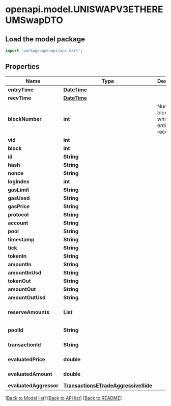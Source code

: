 # openapi.model.UNISWAPV3ETHEREUMSwapDTO

## Load the model package
```dart
import 'package:openapi/api.dart';
```

## Properties
Name | Type | Description | Notes
------------ | ------------- | ------------- | -------------
**entryTime** | [**DateTime**](DateTime.md) |  | [optional] 
**recvTime** | [**DateTime**](DateTime.md) |  | [optional] 
**blockNumber** | **int** | Number of block in which entity was recorded. | [optional] 
**vid** | **int** |  | [optional] 
**block** | **int** |  | [optional] 
**id** | **String** |  | [optional] 
**hash** | **String** |  | [optional] 
**nonce** | **String** |  | [optional] 
**logIndex** | **int** |  | [optional] 
**gasLimit** | **String** |  | [optional] 
**gasUsed** | **String** |  | [optional] 
**gasPrice** | **String** |  | [optional] 
**protocol** | **String** |  | [optional] 
**account** | **String** |  | [optional] 
**pool** | **String** |  | [optional] 
**timestamp** | **String** |  | [optional] 
**tick** | **String** |  | [optional] 
**tokenIn** | **String** |  | [optional] 
**amountIn** | **String** |  | [optional] 
**amountInUsd** | **String** |  | [optional] 
**tokenOut** | **String** |  | [optional] 
**amountOut** | **String** |  | [optional] 
**amountOutUsd** | **String** |  | [optional] 
**reserveAmounts** | **List<String>** |  | [optional] [default to const []]
**poolId** | **String** |  | [optional] [readonly] 
**transactionId** | **String** |  | [optional] [readonly] 
**evaluatedPrice** | **double** |  | [optional] [readonly] 
**evaluatedAmount** | **double** |  | [optional] [readonly] 
**evaluatedAggressor** | [**TransactionsETradeAggressiveSide**](TransactionsETradeAggressiveSide.md) |  | [optional] 

[[Back to Model list]](../README.md#documentation-for-models) [[Back to API list]](../README.md#documentation-for-api-endpoints) [[Back to README]](../README.md)


